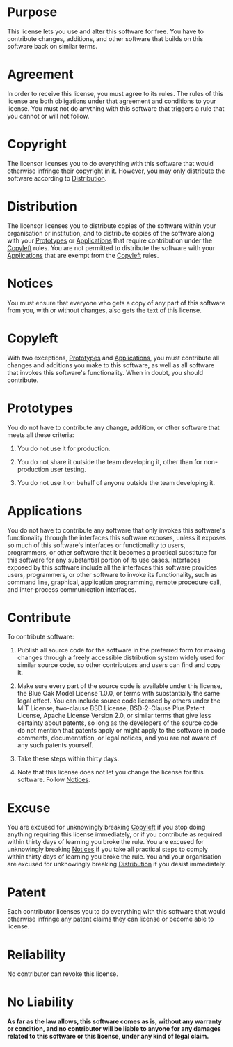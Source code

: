 # Purpose

This license lets you use and alter this software for free.  You have to contribute changes, additions, and other software that builds on this software back on similar terms.

# Agreement

In order to receive this license, you must agree to its rules.  The rules of this license are both obligations under that agreement and conditions to your license.  You must not do anything with this software that triggers a rule that you cannot or will not follow.

# Copyright

The licensor licenses you to do everything with this software that would otherwise infringe their copyright in it. However, you may only distribute the software according to [Distribution](#distribution).

# Distribution

The licensor licenses you to distribute copies of the software within your organisation or institution, and to distribute copies of the software along with your [Prototypes](#prototypes) or [Applications](#applications) that require contribution under the [Copyleft](#copyleft) rules.  You are not permitted to distribute the software with your [Applications](#applications) that are exempt from the [Copyleft](#copyleft) rules.

# Notices

You must ensure that everyone who gets a copy of any part of this software from you, with or without changes, also gets the text of this license.

# Copyleft

With two exceptions, [Prototypes](#prototypes) and [Applications](#applications), you must contribute all changes and additions you make to this software, as well as all software that invokes this software's functionality.  When in doubt, you should contribute.

# Prototypes

You do not have to contribute any change, addition, or other software that meets all these criteria:

1.  You do not use it for production.

2.  You do not share it outside the team developing it, other than for non-production user testing.

3.  You do not use it on behalf of anyone outside the team developing it.

# Applications

You do not have to contribute any software that only invokes this software's functionality through the interfaces this software exposes, unless it exposes so much of this software's interfaces or functionality to users, programmers, or other software that it becomes a practical substitute for this software for any substantial portion of its use cases.  Interfaces exposed by this software include all the interfaces this software provides users, programmers, or other software to invoke its functionality, such as command line, graphical, application programming, remote procedure call, and inter-process communication interfaces.

# Contribute

To contribute software:

1.  Publish all source code for the software in the preferred form for making changes through a freely accessible distribution system widely used for similar source code, so other contributors and users can find and copy it.

2.  Make sure every part of the source code is available under this license, the Blue Oak Model License 1.0.0, or terms with substantially the same legal effect.  You can include source code licensed by others under the MIT License, two-clause BSD License, BSD-2-Clause Plus Patent License, Apache License Version 2.0, or similar terms that give less certainty about patents, so long as the developers of the source code do not mention that patents apply or might apply to the software in code comments, documentation, or legal notices, and you are not aware of any such patents yourself.

3.  Take these steps within thirty days.

4.  Note that this license does not let you change the license for this software.  Follow [Notices](#notices).

# Excuse

You are excused for unknowingly breaking [Copyleft](#copyleft) if you stop doing anything requiring this license immediately, or if you contribute as required within thirty days of learning you broke the rule.  You are excused for unknowingly breaking [Notices](#notices) if you take all practical steps to comply within thirty days of learning you broke the rule. You and your organisation are excused for unknowingly breaking [Distribution](#distribution) if you desist immediately.

# Patent

Each contributor licenses you to do everything with this software that would otherwise infringe any patent claims they can license or become able to license.

# Reliability

No contributor can revoke this license.

# No Liability

**As far as the law allows, this software comes as is, without any warranty or condition, and no contributor will be liable to anyone for any damages related to this software or this license, under any kind of legal claim.**
